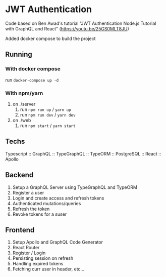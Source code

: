 # JWT Authentication

Code based on Ben Awad's tutorial "JWT Authentication Node.js Tutorial with GraphQL and React" (https://youtu.be/25GS0MLT8JU)

Added docker compose to build the project

## Running

### With docker compose

run `docker-compose up -d`

###  With npm/yarn

1. on ./server
	1. run `npm run up` / `yarn up`
	2. run `npm run dev` / `yarn dev`
2. on ./web
	1. run `npm start` / `yarn start`
## Techs

Typescript :: GraphQL :: TypeGraphQL :: TypeORM :: PostgreSQL :: React :: Apollo

## Backend

1. Setup a GraphQL Server using TypeGraphQL and TypeORM
1. Register a user
1. Login and create access and refresh tokens
1. Authenticated mutations/queries
1. Refresh the token
1. Revoke tokens for a suser

## Frontend

1. Setup Apollo and GraphQL Code Generator
1. React Router
1. Register / Login
1. Persisting session on refresh
1. Handling expired tokens
1. Fetching curr user in header, etc...
